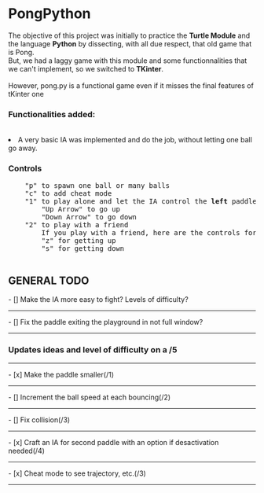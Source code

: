 <h1>PongPython</h1>
The objective of this project was initially to practice the <b>Turtle Module</b> and the language <b>Python</b> by dissecting, with all due respect, that old game that is Pong. 
<br>But, we had a laggy game with this module and some functionnalities that we can't implement, so we switched to <b>TKinter</b>.
<br><br>However, pong.py is a functional game even if it misses the final features of tKinter one

<h3>Functionalities added: </h3><br>
<li>A very basic IA was implemented and do the job, without letting one ball go away.


<h3>Controls</h3>
<pre>
    "p" to spawn one ball or many balls
    "c" to add cheat mode
    "1" to play alone and let the IA control the <b>left</b> paddle
        "Up Arrow" to go up
        "Down Arrow" to go down
    "2" to play with a friend
        If you play with a friend, here are the controls for the left paddle:
        "z" for getting up
        "s" for getting down
 </pre>


<h2>GENERAL TODO</h2>
- [] Make the IA more easy to fight? Levels of difficulty?
<hr>
- [] Fix the paddle exiting the playground in not full window?


<hr>
<h3>Updates ideas and level of difficulty on a /5</h3>
<hr>
- [x] Make the paddle smaller(/1)
<hr>
- [] Increment the ball speed at each bouncing(/2)
<hr>
- [] Fix collision(/3)
<hr>
- [x] Craft an IA for second paddle with an option if desactivation needed(/4)
<hr>
- [x] Cheat mode to see trajectory, etc.(/3)
<hr>
